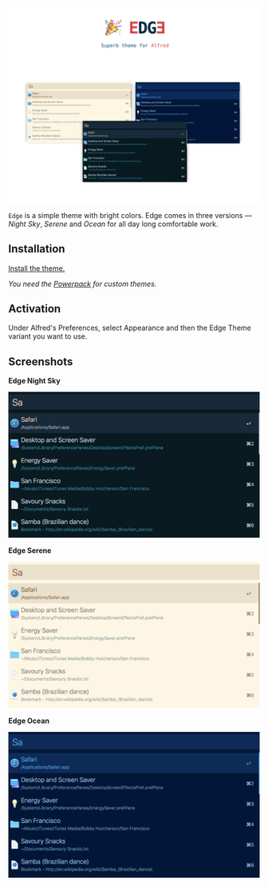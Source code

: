 ![Edge Theme Preview Banner](alfred-banner.png)

`Edge` is a simple theme with bright colors. Edge comes in three versions — _Night Sky_, _Serene_ and _Ocean_ for all day long comfortable work.

## Installation

[Install the theme.](https://www.alfredapp.com/extras/theme/r0xYNeBQ1P/)

_You need the [Powerpack](https://www.alfredapp.com/powerpack/) for custom themes._

## Activation

Under Alfred's Preferences, select Appearance and then the Edge Theme variant you want to use.

## Screenshots

**Edge Night Sky**

![Edge Night Sky](edge-night-sky-preview.png)

**Edge Serene**

![Edge Serene](edge-serene-preview.png)

**Edge Ocean**

![Edge Ocean](edge-ocean-preview.png)
